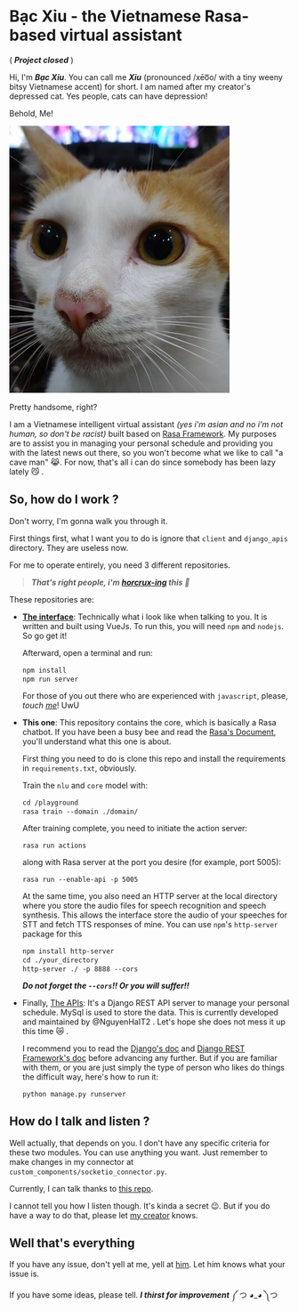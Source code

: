 # Bạc Xỉu - the Vietnamese Rasa-based virtual assistant

( ***Project closed*** )

Hi, I'm ***Bạc Xỉu***. You can call me ***Xỉu*** (pronounced /xēo͞o/ with a tiny weeny bitsy Vietnamese accent) for short. I am named after my creator's depressed cat. Yes people, cats can have depression!

Behold, Me!

![](/assets/images/Avatar.jpg)

Pretty handsome, right?

I am a Vietnamese intelligent virtual assistant *(yes i'm asian and no i'm not human, so don't be racist)* built based on [Rasa Framework](https://www.rasa.com/).
My purposes are to assist you in managing your personal schedule and providing you with the latest news out there, so you won't become
what we like to call "a cave man" :joy_cat:. For now, that's all i can do since somebody has been lazy lately :smirk_cat: .

## So, how do I work ?
Don't worry, I'm gonna walk you through it.

First things first, what I want you to do is ignore that `client` and `django_apis` directory. They are useless now.

For me to operate entirely, you need 3 different repositories. 

>***That's right people, i'm [horcrux-ing](https://harrypotter.fandom.com/wiki/Horcrux) this :poop:***

These repositories are:
- **[The interface](https://github.com/Artori-kun/voicebot-interface)**: Technically what i look like when talking to you. It is written and built using VueJs.
To run this, you will need `npm` and `nodejs`. So go get it!

    Afterward, open a terminal and run:

    ```
    npm install
    npm run server
    ```
    
    For those of you out there who are experienced with `javascript`, please, *touch [me](https://github.com/Artori-kun/voicebot-interface)*! UwU


- **This one**: This repository contains the core, which is basically a Rasa chatbot. If you have been a busy bee and read the [Rasa's Document](https://www.rasa.com/docs),
you'll understand what this one is about.
  
  First thing you need to do is clone this repo and install the requirements in `requirements.txt`, obviously.
  
  Train the `nlu` and `core` model with:

  ```
  cd /playground
  rasa train --domain ./domain/
  ```
  
  After training complete, you need to initiate the action server:

  ```
  rasa run actions
  ```
  
  along with Rasa server at the port you desire (for example, port 5005):

  ```
  rasa run --enable-api -p 5005
  ```

  At the same time, you also need an HTTP server at the local directory where you store the audio files for speech recognition and speech synthesis.
This allows the interface store the audio of your speeches for STT and fetch TTS responses of mine. You can use `npm`'s `http-server` package for this

  ```
  npm install http-server
  cd ./your_directory
  http-server ./ -p 8888 --cors
  ```
  
  ***Do not forget the `--cors`!! Or you will suffer!!***


- Finally, [The APIs](https://github.com/Artori-kun/voicebot_apis): It's a Django REST API server to manage your personal schedule. MySql is used to store the data.
This is currently developed and maintained by @NguyenHaIT2 . Let's hope she does not mess it up this time :crying_cat_face: . 

  I recommend you to read the [Django's doc](https://docs.djangoproject.com/en/3.2/) and [Django REST Framework's doc](https://www.django-rest-framework.org/) before advancing
any further. But if you are familiar with them, or you are just simply the type of person who likes do things the difficult
way, here's how to run it:

  ```
  python manage.py runserver
  ```

## How do I talk and listen ?

Well actually, that depends on you. I don't have any specific criteria for these two modules. You can use anything you want. Just remember to make
changes in my connector at `custom_components/socketio_connector.py`.

Currently, I can talk thanks to [this repo](https://github.com/NTT123/vietTTS).

I cannot tell you how I listen though. It's kinda a secret :wink:. But if you do have a way to do that, please let [my creator](https://github.com/Artori-kun) knows.

## Well that's everything

If you have any issue, don't yell at me, yell at [him](https://github.com/Artori-kun). Let him knows what your issue is.

If you have some ideas, please tell. ***I thirst for improvement*** ༼ つ ◕_◕ ༽つ
